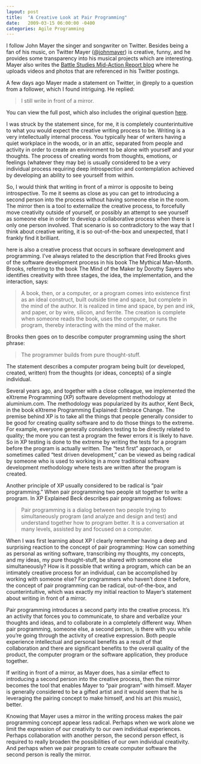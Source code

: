 ```yaml
---
layout: post
title:  "A Creative Look at Pair Programming"
date:   2009-03-15 06:00:00 -0400
categories: Agile Programming
---
```

I follow John Mayer the singer and songwriter on Twitter. Besides being a fan of his music,
on Twitter Mayer ([@johnmayer][JohnMayerTwitterURL]) is creative, funny, and he provides some transparency into his
musical projects which are interesting. Mayer also writes the [Battle Studies Mid-Action Report
blog][BattleStudiesWebsiteURL] where he uploads videos and photos that are referenced in his Twitter postings.

A few days ago Mayer made a statement on Twitter, in @reply to a question from a follower, which I found intriguing.
He replied:

> I still write in front of a mirror.

You can view the full post, which also includes the original question [here][JohnMayerTwitterQuote].

I was struck by the statement since, for me, it is completely counterintuitive to what you would expect
the creative writing process to be. Writing is a very intellectually internal process. You typically hear
of writers having a quiet workplace in the woods, or in an attic, separated from people and activity in
order to create an environment to be alone with yourself and your thoughts. The process of creating words
from thoughts, emotions, or feelings (whatever they may be) is usually considered to be a very individual
process requiring deep introspection and contemplation achieved by developing an ability to see yourself
from within.

So, I would think that writing in front of a mirror is opposite to being introspective. To me it seems as
close as you can get to introducing a second person into the process without having someone else in the room.
The mirror then is a tool to externalize the creative process, to forcefully move creativity outside of
yourself, or possibly an attempt to see yourself as someone else in order to develop a collaborative process
when there is only one person involved. That scenario is so contradictory to the way that I think about
creative writing, it is so out-of-the-box and unexpected, that I frankly find it brilliant.

here is also a creative process that occurs in software development and programming. I’ve always related
to the description that Fred Brooks gives of the software development process in his book The Mythical Man-Month.
Brooks, referring to the book The Mind of the Maker by Dorothy Sayers who identifies creativity with three stages,
the idea, the implementation, and the interaction, says:

> A book, then, or a computer, or a program comes into existence first as an ideal construct,
> built outside time and space, but complete in the mind of the author. It is realized in time
> and space, by pen and ink, and paper, or by wire, silicon, and ferrite. The creation is complete
> when someone reads the book, uses the computer, or runs the program, thereby interacting with
>the mind of the maker.

Brooks then goes on to describe computer programming using the short phrase:

> The programmer builds from pure thought-stuff.

The statement describes a computer program being built (or developed, created, written) from the
thoughts (or ideas, concepts) of a single individual.

Several years ago, and together with a close colleague, we implemented the eXtreme Programming (XP)
software development methodology at aluminium.com. The methodology was popularized by its author, Kent Beck,
in the book eXtreme Programming Explained: Embrace Change. The premise behind XP is to take all the things
that people generally consider to be good for creating quality software and to do those things to the extreme.
For example, everyone generally considers testing to be directly related to quality; the more you can test a
program the fewer errors it is likely to have. So in XP testing is done to the extreme by writing the tests
for a program before the program is actually written. The “test first” approach, or sometimes called “test
driven development,” can be viewed as being radical by someone who is used to working in a more traditional
software development methodology where tests are written after the program is created.

Another principle of XP usually considered to be radical is “pair programming.” When pair programming two
people sit together to write a program. In XP Explained Beck describes pair programming as follows:

> Pair programming is a dialog between two people trying to simultaneously program (and analyze and design
> and test) and understand together how to program better. It is a conversation at many levels, assisted by
> and focused on a computer.

When I was first learning about XP I clearly remember having a deep and surprising reaction to the concept of
pair programming: How can something as personal as writing software, transcribing my thoughts, my concepts,
and my ideas, my pure thought-stuff, be shared with someone else simultaneously? How is it possible that writing
a program, which can be an intimately creative process for an individual, can be accomplished by working with
someone else? For programmers who haven’t done it before, the concept of pair programming can be radical,
out-of-the-box, and counterintuitive, which was exactly my initial reaction to Mayer’s statement about writing
in front of a mirror.

Pair programming introduces a second party into the creative process. It’s an activity that forces you to
communicate, to share and verbalize your thoughts and ideas, and to collaborate in a completely different way.
When pair programming, someone else, a second person, is there with you while you’re going through the
activity of creative expression. Both people experience intellectual and personal benefits as a result of
that collaboration and there are significant benefits to the overall quality of the product, the computer
program or the software application, they produce together.

If writing in front of a mirror, as Mayer does, has a similar effect to introducing a second person into
the creative process, then the mirror becomes the tool that enables Mayer to “pair program” with himself.
Mayer is generally considered to be a gifted artist and it would seem that he is leveraging the pairing
concept to make himself, and his art (his music), better.

Knowing that Mayer uses a mirror in the writing process makes the pair programming concept appear less radical.
Perhaps when we work alone we limit the expression of our creativity to our own individual experiences.
Perhaps collaboration with another person, the second person effect, is required to really broaden the
possibilities of our own individual creativity. And perhaps when we pair program to create computer
software the second person is really the mirror.

[JohnMayerTwitterURL]: https://www.twitter.com/johnmayer
[BattleStudiesWebsiteURL]: https://www.johnmayer.com/battlestudies/
[JohnMayerTwitterQuote]: https://twitter.com/johnmayer/status/1314972354
